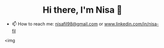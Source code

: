 <h1 align="center">Hi there, I'm Nisa 👋</h1>

- 📫 How to reach me: nisafil98@gmail.com or www.linkedin.com/in/nisa-fil



<img 
